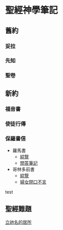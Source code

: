# 聖經神學筆記

## 舊約

### 妥拉

### 先知

### 聖卷

## 新約

### 福音書

### 使徒行傳

### 保羅書信
- 羅馬書
	- [綜覽](45-Rom/Rom-Notes.md)
	- [問答筆記](45-Rom/Rom-QA.md)
- 哥林多前書
	- [綜覽](46-1Co/1Co-QA.md)
	- [婦女閉口不言](46-1Co/1Co-QA#1Co%2014.md)

test


## 聖經難題
[立祂名的居所](%E7%AB%8B%E7%A5%82%E5%90%8D%E7%9A%84%E5%B1%85%E6%89%80.md)




